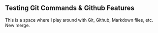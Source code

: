 ## Testing Git Commands & Github Features
This is a space where I play around with Git, Github, Markdown files, etc.
New merge.
